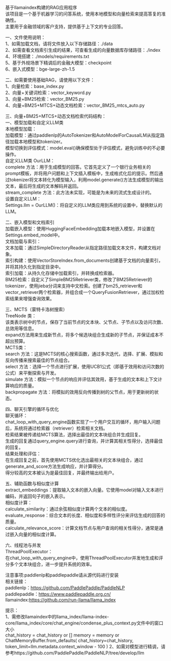 基于llamaindex构建的RAG应用程序<br>
该项目是一个基于机器学习的问答系统，使用本地模型和向量检索来提高答复的准确性。<br>
主要用于金融领域的客户支持，提供基于上下文的专业回答。<br>


一、文件使用说明：<br>
1、如需加载文档，请将文件放入以下存储路径：./data<br>
2、如需查看文档索引生成的结果，可查看生成的向量数据库存储路径：./index<br>
4、环境搭建：./models/requirements.txt<br>
5、基于外规场景下精调后的金融大模型：checkpoint<br>
6、嵌入式模型：bge-large-zh-1.5<br>

二、如需要使用基础RAG，请使用以下文件：<br>
1、向量检索：base_index.py<br>
2、向量+关键词检索：vector_keyword.py<br>
3、向量+BM25检索：vector_BM25.py<br>
4、向量+BM25+MTCS+动态文档检索：vector_BM25_mtcs_auto.py<br>


三、向量+BM25+MTCS+动态文档检索代码结构：<br>
一、模型加载和自定义LLM类<br>
本地模型加载：<br>
加载模型：通过paddlenlp的AutoTokenizer和AutoModelForCausalLM从指定路径加载本地模型和tokenizer。<br>
模型切换到评估模式：model.eval()确保模型处于评估模式，避免训练中的不必要操作。<br>
自定义LLM类 OurLLM：<br>
complete 方法：用于生成模型的回答。它首先定义了一个银行业务相关的prompt模板，并将用户问题和上下文插入模板中，生成格式化后的提示。然后通过tokenizer将文本转化为模型输入，利用model.generate()方法生成模型的输出文本，最后将生成的文本解码并返回。<br>
stream_complete 方法：此方法未实现，可能是为未来的流式生成设计的。<br>
设置自定义LLM：<br>
Settings.llm = OurLLM()：将自定义的LLM类应用到系统的设置中，替换默认的LLM。<br>

二、嵌入模型和文档索引<br>
加载嵌入模型：使用HuggingFaceEmbedding加载本地嵌入模型，并设置在Settings.embed_model中。<br>
文档加载与索引：<br>
文本加载：通过SimpleDirectoryReader从指定路径加载文本文件，构建文档对象。<br>
索引构建：使用VectorStoreIndex.from_documents创建基于文档的向量索引，并将其持久化到指定目录中。<br>
索引加载：从持久化存储中加载索引，并转换成检索器。<br>
BM25检索：自定义了SimpleBM25Retriever类，修改了BM25Retriever的tokenizer，使用jieba分词来支持中文检索。创建了bm25_retriever和vector_retriever两个检索器，并组合成一个QueryFusionRetriever，通过加权检索结果来增强查询效果。<br>

三、MCTS（蒙特卡洛树搜索）<br>
TreeNode 类：<br>
该类表示树中的节点，保存了当前节点的文本块、父节点、子节点以及访问次数、总效用等信息。<br>
expand方法用来生成新节点，将多个候选块组合生成新的子节点，并保证成本不超出预算。<br>
MCTS类：<br>
search 方法：这是MCTS的核心搜索函数，通过多次迭代，选择、扩展、模拟和反向传播来搜索最佳的节点组合。<br>
select 方法：选择一个节点进行扩展，使用UCB1公式（即基于效用和访问次数的公式）来平衡探索与开发。<br>
simulate 方法：模拟一个节点的响应并评估其效用，基于生成的文本和上下文计算响应的质量。<br>
backpropagate 方法：将模拟的效用反向传播到树的父节点，用于更新树的状态。<br>

四、聊天引擎的循环与优化<br>
聊天循环：<br>
chat_loop_with_query_engine函数实现了一个用户交互的循环，用户输入问题后，系统将通过检索器（retriever）检索相关文档。<br>
检索结果被传递给MCTS算法，选择出最佳的文本块组合并生成回复。<br>
生成的回复通过query_engine.query进行查询，并计算其相关性得分，选择最佳的回复。<br>
结果处理和评估：<br>
在生成回复之前，首先使用MCTS优化选出最相关的文本块组合，通过generate_and_score方法生成响应，并计算得分。<br>
得分较高的文本被认为是最佳回复，并最终输出给用户。<br>

五、辅助函数与相似度计算<br>
extract_embeddings：提取输入文本的嵌入向量。它使用model对输入文本进行编码，并返回句子的嵌入表示。<br>
相似度计算：<br>
calculate_similarity：通过余弦相似度计算两个文本的相似度。<br>
evaluate_response：综合文本的长度、相似度和多样性评分来评估生成的回答的质量。<br>
calculate_relevance_score：计算文档节点与用户查询的相关性得分，通常是通过嵌入向量的相似度计算。<br>

六、线程池与并发<br>
ThreadPoolExecutor：<br>
在chat_loop_with_query_engine中，使用ThreadPoolExecutor并发地生成和评分多个文本块组合，进一步提升系统的效率。<br>

注意事项:paddlenlp和paddlepaddle请从源代码进行安装<br>
相关链接：<br>
paddlenlp：https://github.com/PaddlePaddle/PaddleNLP<br>
paddlepaddle：https://www.paddlepaddle.org.cn/<br>
llamaindex:https://github.com/run-llama/llama_index<br>

提示：<br>
1、需修改llamaindex中的llama_index/llama-index-core/llama_index/core/chat_engine/condense_plus_context.py文件中的窗口大小<br>
        chat_history = chat_history or []
        memory = memory or ChatMemoryBuffer.from_defaults(
            chat_history=chat_history, token_limit=llm.metadata.context_window - 100
        )
2、如需对模型进行精调，请参考https://github.com/PaddlePaddle/PaddleNLP/tree/develop/llm
